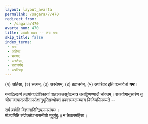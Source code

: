 ```yaml
---
layout: layout_avarta
permalink: /sagara/7/470
redirect_from:
  - /sagara/470
avarta_num: 470
title: आवर्तः ४७० -- तत्र यमः
skip_title: false
index_terms: 
 - यमः
 - अहिंसा
 - सत्यम्
 - अस्तेयम्
 - ब्रह्मचर्यम्
 - अपरिग्रहः
---
```


(१) अहिंसा, (२) सत्यम्, (३) अस्तेयम्,
(४) ब्रह्मचर्यम्, (५) अपरिग्रह इति पञ्चविधो **यमः**।

<div class="footnote" markdown="1">
यमादिलक्षणं हठयोगप्रदीपिकायां पातञ्जलसूत्रेऽन्यत्र तत्तट्टिप्पण्यादौ चोक्तम्।
राजयोगानुसारेण तु श्रीभगवत्पादप्रणीतापरोक्षानुभूतिग्रन्थोक्तं प्रकारमवलम्ब्यात्र किञ्चिल्लिख्यते -- 

सर्वं ब्रह्मेति विज्ञानादिन्द्रियग्रामसंयमः।  
मोऽयमिति संप्रोक्तोऽभ्यसनीयो मुहुर्मुहुः॥ न केवलमहिंसा।
</div>

